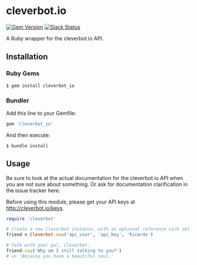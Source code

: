 # cleverbot.io
[![Gem Version](https://badge.fury.io/rb/cleverbot_io.svg)](https://badge.fury.io/rb/cleverbot_io)
[![Slack Status](https://slack.cleverbot.io/badge.svg)](https://slack.cleverbot.io)

A Ruby wrapper for the cleverbot.io API.

## Installation
### Ruby Gems
```shell
$ gem install cleverbot_io
```

### Bundler
Add this line to your Gemfile:
```ruby
gem 'cleverbot_io'
```

And then execute:
```shell
$ bundle install
```

## Usage
Be sure to look at the actual documentation for the cleverbot.io API when you are not sure about something. Or ask for documentation clarification in the issue tracker here.

Before using this module, please get your API keys at http://cleverbot.io/keys.

```ruby
require 'cleverbot'

# Create a new Cleverbot instance, with an optional reference nick set.
friend = Cleverbot.new('api_user', 'api_key', 'Ricardo')

# Talk with your pal, Cleverbot.
friend.say('Why am I still talking to you?')
# => 'Because you have a beautiful soul.'
```
